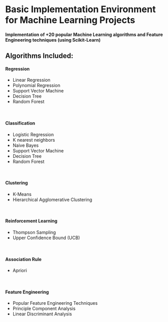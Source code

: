 # Basic Implementation Environment for Machine Learning Projects
<h4>Implementation of +20 popular Machine Learning algorithms and Feature Engineering techniques <b>(using Scikit-Learn)</b></h4>

<h2>Algorithms Included:</h2>

<h4>Regression</h4>
<ul>
  <li>Linear Regression</li>
  <li>Polynomial Regression</li>
  <li>Support Vector Machine</li>
  <li>Decision Tree</li>
  <li>Random Forest</li>
</ul>
<br>

<h4>Classification</h4>
<ul>
  <li>Logistic Regression</li>
  <li>K nearest neighbors</li>
  <li>Naive Bayes</li>
  <li>Support Vector Machine</li>
  <li>Decision Tree</li>
  <li>Random Forest</li>
</ul>
<br>

<h4>Clustering</h4>
<ul>
  <li>K-Means</li>
  <li>Hierarchical Agglomerative Clustering</li>
</ul>
<br>

<h4>Reinforcement Learning</h4>
<ul>
  <li>Thompson Sampling</li>
  <li>Upper Confidence Bound (UCB)</li>
</ul>
<br>

<h4>Association Rule</h4>
<ul>
  <li>Apriori</li>
</ul>
<br>

<h4>Feature Engineering</h4>
<ul>
  <li>Popular Feature Engineering Techniques</li>
  <li>Principle Component Analysis</li>
  <li>Linear Discriminant Analysis</li>
</ul>
<br><br>
